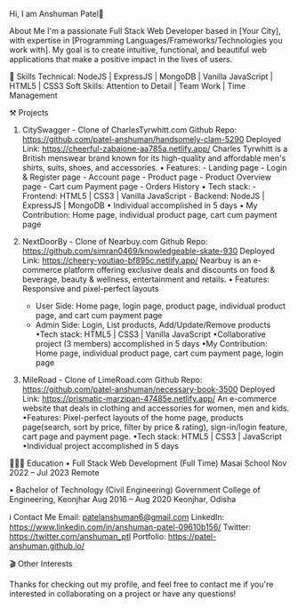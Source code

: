 Hi, I am Anshuman Patel👋

About Me
I'm a passionate Full Stack Web Developer based in [Your City], with expertise in [Programming Languages/Frameworks/Technologies you work with]. My goal is to create intuitive, functional, and beautiful web applications that make a positive impact in the lives of users.

🧠 Skills
Technical: NodeJS | ExpressJS | MongoDB | Vanilla JavaScript | HTML5 | CSS3
Soft Skills: Attention to Detail | Team Work | Time Management

⚒️ Projects
1. CitySwagger - Clone of CharlesTyrwhitt.com
    Github Repo: https://github.com/patel-anshuman/handsomely-clam-5290
    Deployed Link: https://cheerful-zabaione-aa785a.netlify.app/
    Charles Tyrwhitt is a British menswear brand known for its high-quality and affordable men's shirts, suits, shoes, and accessories.
    • Features: 
        - Landing page
        - Login & Register page
        - Account page
        - Product page
        - Product Overview page
        - Cart cum Payment page
        - Orders History
    • Tech stack:
        - Frontend: HTML5 | CSS3 | Vanilla JavaScript
        - Backend: NodeJS | ExpressJS | MongoDB
    • Individual accomplished in 5 days
    • My Contribution: Home page, individual product page, cart cum payment page

2. NextDoorBy - Clone of Nearbuy.com
    Github Repo: https://github.com/simran0469/knowledgeable-skate-930
    Deployed Link: https://cheery-youtiao-bf895c.netlify.app/
    Nearbuy is an e-commerce platform offering exclusive deals and discounts on food & beverage, beauty & wellness, entertainment and retails.
    • Features: Responsive and pixel-perfect layouts
      - User Side: Home page, login page, product page, individual product page, and cart cum payment page
      - Admin Side: Login, List products, Add/Update/Remove products
    •Tech stack: HTML5 | CSS3 | Vanilla JavaScript
    •Collaborative project (3 members) accomplished in 5 days
    •My Contribution: Home page, individual product page, cart cum payment page, login page

3. MileRoad - Clone of LimeRoad.com
    Github Repo: https://github.com/patel-anshuman/necessary-book-3500
    Deployed Link: https://prismatic-marzipan-47485e.netlify.app/
    An e-commerce website that deals in clothing and accessories for women, men and kids.
    •Features: Pixel-perfect layouts of the home page, products page(search, sort by price, filter by price & rating), sign-in/login feature, cart page and payment page.
    •Tech stack: HTML5 | CSS3 | JavaScript
    •Individual project accomplished in 5 days

👨🏻‍🎓 Education
• Full Stack Web Development (Full Time)      Masai School
  Nov 2022 – Jul 2023                               Remote
  
• Bachelor of Technology (Civil Engineering)
  Government College of Engineering, Keonjhar
  Aug 2016 – Aug 2020                     Keonjhar, Odisha

ℹ️ Contact Me
Email: patelanshuman6@gmail.com
LinkedIn: https://www.linkedin.com/in/anshuman-patel-09610b156/
Twitter: https://twitter.com/anshuman_ptl
Portfolio: https://patel-anshuman.github.io/

🎬 Other Interests
<in making>

Thanks for checking out my profile, and feel free to contact me if you're interested in collaborating on a project or have any questions!
